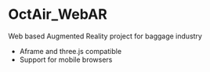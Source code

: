 # OctAir_WebAR
Web based Augmented Reality project for baggage industry

- Aframe and three.js compatible
- Support for mobile browsers
